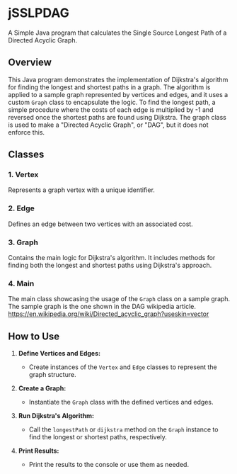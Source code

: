 # jSSLPDAG
A Simple Java program that calculates the Single Source Longest Path  of a Directed Acyclic Graph.

## Overview

This Java program demonstrates the implementation of Dijkstra's algorithm for finding the longest and shortest paths in a graph. 
The algorithm is applied to a sample graph represented by vertices and edges, and it uses a custom `Graph` class to encapsulate the logic.
To find the longest path, a simple procedure where the costs of each edge is multiplied by -1 and reversed once the shortest paths are found using Dijkstra.
The graph class is used to make a "Directed Acyclic Graph", or "DAG", but it does not enforce this.

## Classes

### 1. Vertex

Represents a graph vertex with a unique identifier.

### 2. Edge

Defines an edge between two vertices with an associated cost.

### 3. Graph

Contains the main logic for Dijkstra's algorithm. It includes methods for finding both the longest and shortest paths using Dijkstra's approach.

### 4. Main

The main class showcasing the usage of the `Graph` class on a sample graph. The sample graph is the one shown in the DAG wikipedia article.
https://en.wikipedia.org/wiki/Directed_acyclic_graph?useskin=vector

## How to Use

1. **Define Vertices and Edges:**
   - Create instances of the `Vertex` and `Edge` classes to represent the graph structure.

2. **Create a Graph:**
   - Instantiate the `Graph` class with the defined vertices and edges.

3. **Run Dijkstra's Algorithm:**
   - Call the `longestPath` or `dijkstra` method on the `Graph` instance to find the longest or shortest paths, respectively.

4. **Print Results:**
   - Print the results to the console or use them as needed.

